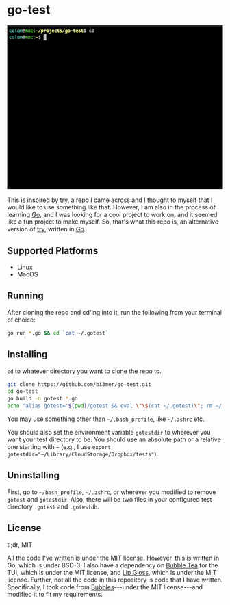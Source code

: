 # go-test

![alt text](media/example_usage.gif)

This is inspired by [try](https://github.com/tobi/try/tree/main), a repo I came across and I thought to myself that I would like to use something like that. However, I am also in the process of learning [Go](https://go.dev/), and I was looking for a cool project to work on, and it seemed like a fun project to make myself. So, that's what this repo is, an alternative version of [try](https://github.com/tobi/try/tree/main), written in [Go](https://go.dev/).

## Supported Platforms

- Linux
- MacOS

## Running

After cloning the repo and cd'ing into it, run the following from your terminal of choice:

```bash
go run *.go && cd `cat ~/.gotest`
```

## Installing

`cd` to whatever directory you want to clone the repo to.

```bash
git clone https://github.com/bi3mer/go-test.git
cd go-test
go build -o gotest *.go
echo "alias gotest='$(pwd)/gotest && eval \"\$(cat ~/.gotest)\"; rm ~/.gotest'" >> ~/.bash_profile
```

You may use something other than `~/.bash_profile`, like `~/.zshrc` etc.

You should also set the environment variable `gotestdir` to wherever you want your test directory to be. You should use an absolute path or a relative one starting with `~` (e.g., I use `export gotestdir="~/Library/CloudStorage/Dropbox/tests"`).

## Uninstalling

First, go to `~/bash_profile`, `~/.zshrc`, or wherever you modified to remove `gotest` and `gotestdir`. Also, there will be two files in your configured test directory `.gotest` and `.gotestdb`.

## License

tl;dr, MIT

All the code I've written is under the MIT license. However, this is written in Go, which is under BSD-3. I also have a dependency on [Bubble Tea](https://github.com/charmbracelet/bubbletea) for the TUI, which is under the MIT license, and [Lip Gloss](MIT), which is under the MIT license. Further, not all the code in this repository is code that I have written. Specifically, I took code from [Bubbles](https://github.com/charmbracelet/bubbles)---under the MIT license---and modified it to fit my requirements.